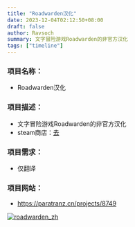 ```yaml
---
title: "Roadwarden汉化"
date: 2023-12-04T02:12:50+08:00
draft: false
author: Ravsoch
summary: 文字冒险游戏Roadwarden的非官方汉化
tags: ["timeline"]
---
```

### 项目名称：
+ Roadwarden汉化
### 项目描述：
+ 文字冒险游戏Roadwarden的非官方汉化
+ steam商店：[去](https://store.steampowered.com/app/1155970/Roadwarden/)
### 项目需求：
+ 仅翻译
### 项目网站：
+ https://paratranz.cn/projects/8749
<div class="gallery">
<a data-fancybox="gallery" data-caption="发布：admin|来源：https://paratranz.cn/projects/8749" href="/Gallery/paratranzroadwarden.png">
    <img src="/Gallery/paratranzroadwarden.png" alt="roadwarden_zh">
</a>
</div>